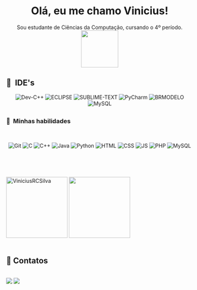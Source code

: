 <!--
<img align="right" alt="Banner" src="https://miro.medium.com/max/1000/1*c34daw_rg89UAh4uFCZ96w.jpeg" width="350">
-->

<h1 align="center">Olá, eu me chamo Vinicius!</h1>
<p align="center">Sou estudante de Ciências da Computação, cursando o 4º período. <br> <img src="https://www.obomdeviajar.com.br/wp-content/uploads/Recursos_internet.gif" width="100px"/></p>

## <h2> :rocket: &nbsp;IDE's </h2>

<p align="center">
	<img alt="Dev-C++" src="https://img.shields.io/badge/dev-c++%20-%2300599C.svg?&style=for-the-badge&logo=c%2B%2B&logoColor=white"/>
	<img alt="ECLIPSE" src="https://img.shields.io/badge/eclipse%20-5A69E6.svg?&style=for-the-badge&logo=eclipse&logoColor=white"/>
	<img alt="SUBLIME-TEXT" src="https://img.shields.io/badge/sublime-text%20-FFA701.svg?&style=for-the-badge&logo=sublime-text&logoColor=white"/>
	<img alt="PyCharm" src="https://img.shields.io/badge/pycharm%20-FFA701.svg?&style=for-the-badge&logo=pycharm&logoColor=white"/>
	<img alt="BRMODELO" src="https://img.shields.io/badge/br-modelo%20-14C400.svg?&style=for-the-badge&logo=br-modelo&logoColor=white"/>
 	<img alt="MySQL" src="https://img.shields.io/badge/MySQL-4479A1?style=for-the-badge&logo=mysql&logoColor=white"/>
</p>

## <h3> :rocket: &nbsp;Minhas habilidades </h3>
<br>
<p align="center">
  <img alt="Git" src="https://img.shields.io/badge/git%20-%23F05033.svg?&style=for-the-badge&logo=git&logoColor=white"/>
  <img alt="C" src="https://img.shields.io/badge/C%20-%2314354C.svg?&style=for-the-badge&logo=C&logoColor=white"/>
  <img alt="C++" src="https://img.shields.io/badge/c++%20-%2300599C.svg?&style=for-the-badge&logo=c%2B%2B&logoColor=white"/>
  <img alt="Java" src="https://img.shields.io/badge/java%20-F59400?style=for-the-badge&logo=java&logoColor=white"/>
  <img alt="Python" src="https://img.shields.io/badge/python%20-FFA701.svg?&style=for-the-badge&logo=python&logoColor=white"/>
  <img alt="HTML" src="https://img.shields.io/badge/html5%20-F57501?style=for-the-badge&logo=html5&logoColor=white"/>
  <img alt="CSS" src="https://img.shields.io/badge/css3%20-0794E6?style=for-the-badge&logo=css3&logoColor=white"/>
  <img alt="JS" src="https://img.shields.io/badge/javascript%20-FFE730?style=for-the-badge&logo=javascript&logoColor=white"/>
  <img alt="PHP" src="https://img.shields.io/badge/php%20-8251E6?style=for-the-badge&logo=php&logoColor=white"/>
  <img alt="MySQL" src="https://img.shields.io/badge/MySQL-4479A1?style=for-the-badge&logo=mysql&logoColor=white"/>

	
  <br>
</p>
</div>

<br/>
 <p align="center">
<br>
<div style="display: inline_block">

<img height="165em" src="https://github-readme-stats.vercel.app/api?username=ViniciusRCSilva&&show_icons=true&title_color=ffffff&icon_color=bb2acf&text_color=daf7dc&bg_color=151515" alt="ViniciusRCSilva"/> 
 
<img height="165em" src="https://github-readme-stats.vercel.app/api/top-langs/?username=ViniciusRCSilva&layout=compact&langs_count=16&theme=dark"/>
 
</div>
	   
  <br>
</p>
 
## 💬 Contatos
  <br>
  <div>
  <a href = "mailto: viniciusflexa@gmail.com"><img src="https://img.shields.io/badge/-Gmail-%23EA4335?style=for-the-badge&logo=gmail&logoColor=white" target="_blank"></a>
  <a href="https://www.linkedin.com/in/vinicius-r-c-silva-6a08881b7/" target="_blank"><img src="https://img.shields.io/badge/-LinkedIn-%230077B5?style=for-the-badge&logo=linkedin&logoColor=white" target="_blank"></a>
  
 </div>

